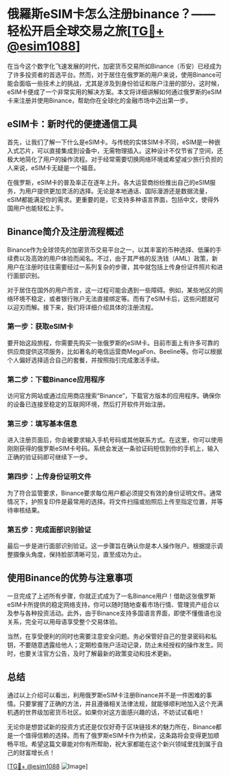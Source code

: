 # 俄羅斯eSIM卡怎么注册binance？——轻松开启全球交易之旅[[TG💪+ @esim1088](https://t.me/s/esim1088)]

在当今这个数字化飞速发展的时代，加密货币交易所如Binance（币安）已经成为了许多投资者的首选平台。然而，对于居住在俄罗斯的用户来说，使用Binance可能会面临一些技术上的挑战，尤其是涉及到身份验证和账户注册的部分。这时候，eSIM卡便成了一个非常实用的解决方案。本文将详细讲解如何通过俄罗斯的eSIM卡来注册并使用Binance，帮助你在全球化的金融市场中迈出第一步。

## eSIM卡：新时代的便捷通信工具

首先，让我们了解一下什么是eSIM卡。与传统的实体SIM卡不同，eSIM是一种嵌入式芯片，可以直接集成到设备中，无需物理插入。这种设计不仅节省了空间，还极大地简化了用户的操作流程。对于经常需要切换网络环境或希望减少旅行负担的人来说，eSIM卡无疑是一个福音。

在俄罗斯，eSIM卡的普及率正在逐年上升。各大运营商纷纷推出自己的eSIM服务，为用户提供更加灵活的选择。无论是本地通话、国际漫游还是数据流量，eSIM都能满足你的需求。更重要的是，它支持多种语言界面，包括中文，使得外国用户也能轻松上手。

## Binance简介及注册流程概述

Binance作为全球领先的加密货币交易平台之一，以其丰富的币种选择、低廉的手续费以及高效的用户体验而闻名。不过，由于其严格的反洗钱（AML）政策，新用户在注册时往往需要经过一系列复杂的步骤，其中就包括上传身份证件照片和进行面部识别。

对于居住在国外的用户而言，这一过程可能会遇到一些障碍。例如，某些地区的网络环境不稳定，或者银行账户无法直接绑定等。而有了eSIM卡后，这些问题就可以迎刃而解。接下来，我们将详细介绍具体的注册流程。

### 第一步：获取eSIM卡

要开始这段旅程，你需要先购买一张俄罗斯的eSIM卡。目前市面上有许多可靠的供应商提供这项服务，比如著名的电信运营商MegaFon、Beeline等。你可以根据个人偏好选择适合自己的套餐，并按照指引完成激活手续。

### 第二步：下载Binance应用程序

访问官方网站或通过应用商店搜索“Binance”，下载官方版本的应用程序。确保你的设备已连接至稳定的互联网环境，然后打开软件开始注册。

### 第三步：填写基本信息

进入注册页面后，你会被要求输入手机号码或其他联系方式。在这里，你可以使用刚刚获得的俄罗斯eSIM卡号码。系统会发送一条验证码短信到你的手机上，输入正确的验证码即可继续下一步。

### 第四步：上传身份证明文件

为了符合监管要求，Binance要求每位用户都必须提交有效的身份证明文件。通常情况下，护照复印件是最常用的选择。将文件扫描或拍照后上传至指定位置，并等待审核结果。

### 第五步：完成面部识别验证

最后一步是进行面部识别验证。这一步骤旨在确认你是本人操作账户。根据提示调整摄像头角度，保持脸部清晰可见，直至成功为止。

## 使用Binance的优势与注意事项

一旦完成了上述所有步骤，你就正式成为了一名Binance用户！借助这张俄罗斯eSIM卡所提供的稳定网络支持，你可以随时随地查看市场行情、管理资产组合以及参与各种投资活动。此外，由于Binance支持多国语言界面，即使不懂俄语也没关系，完全可以用母语享受整个交易体验。

当然，在享受便利的同时也需要注意安全问题。务必保管好自己的登录密码和私钥，不要随意透露给他人；定期检查账户活动记录，防止未经授权的操作发生。同时，也要关注官方公告，及时了解最新的政策变动和技术更新。

## 总结

通过以上介绍可以看出，利用俄罗斯eSIM卡注册Binance并不是一件困难的事情。只要掌握了正确的方法，并且遵循相关法律法规，就能够顺利地加入这个充满机遇的世界级加密货币社区。如果你对这方面感兴趣的话，不妨试试看吧！

无论你是想尝试新的投资方式还是仅仅好奇于区块链技术的魅力所在，Binance都是一个值得信赖的选择。而有了俄罗斯eSIM卡作为桥梁，这条路将会变得更加顺畅平坦。希望这篇文章能对你有所帮助，祝大家都能在这个新兴领域里找到属于自己的财富增长点！

[[TG💪+ @esim1088](https://t.me/s/esim1088) ![Image](https://i.postimg.cc/4NQfJmqS/Snipaste-2025-05-13-00-14-12.png)]